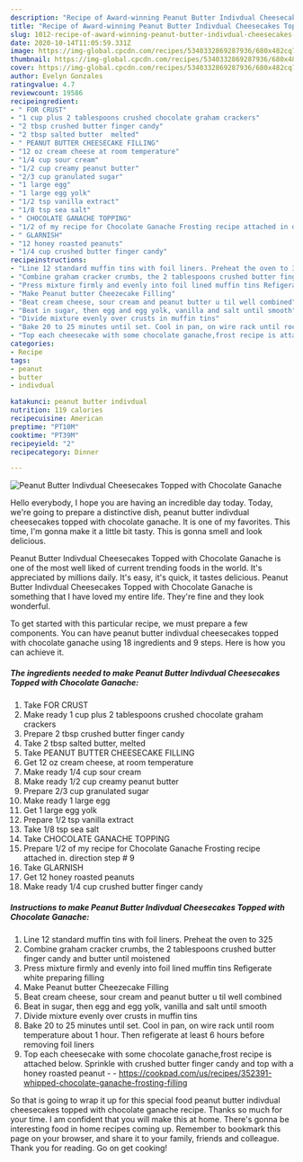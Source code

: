```yaml
---
description: "Recipe of Award-winning Peanut Butter Indivdual Cheesecakes Topped with Chocolate Ganache"
title: "Recipe of Award-winning Peanut Butter Indivdual Cheesecakes Topped with Chocolate Ganache"
slug: 1012-recipe-of-award-winning-peanut-butter-indivdual-cheesecakes-topped-with-chocolate-ganache
date: 2020-10-14T11:05:59.331Z
image: https://img-global.cpcdn.com/recipes/5340332869287936/680x482cq70/peanut-butter-indivdual-cheesecakes-topped-with-chocolate-ganache-recipe-main-photo.jpg
thumbnail: https://img-global.cpcdn.com/recipes/5340332869287936/680x482cq70/peanut-butter-indivdual-cheesecakes-topped-with-chocolate-ganache-recipe-main-photo.jpg
cover: https://img-global.cpcdn.com/recipes/5340332869287936/680x482cq70/peanut-butter-indivdual-cheesecakes-topped-with-chocolate-ganache-recipe-main-photo.jpg
author: Evelyn Gonzales
ratingvalue: 4.7
reviewcount: 19586
recipeingredient:
- " FOR CRUST"
- "1 cup plus 2 tablespoons crushed chocolate graham crackers"
- "2 tbsp crushed butter finger candy"
- "2 tbsp salted butter  melted"
- " PEANUT BUTTER CHEESECAKE FILLING"
- "12 oz cream cheese at room temperature"
- "1/4 cup sour cream"
- "1/2 cup creamy peanut butter"
- "2/3 cup granulated sugar"
- "1 large egg"
- "1 large egg yolk"
- "1/2 tsp vanilla extract"
- "1/8 tsp sea salt"
- " CHOCOLATE GANACHE TOPPING"
- "1/2 of my recipe for Chocolate Ganache Frosting recipe attached in direction step  9"
- " GLARNISH"
- "12 honey roasted peanuts"
- "1/4 cup crushed butter finger candy"
recipeinstructions:
- "Line 12 standard muffin tins with foil liners. Preheat the oven to 325"
- "Combine graham cracker crumbs, the 2 tablespoons crushed butter finger candy and butter until moistened"
- "Press mixture firmly and evenly into foil lined muffin tins Refigerate white preparing filling"
- "Make Peanut butter Cheezecake Filling"
- "Beat cream cheese, sour cream and peanut butter u til well combined"
- "Beat in sugar, then egg and egg yolk, vanilla and salt until smooth"
- "Divide mixture evenly over crusts in muffin tins"
- "Bake 20 to 25 minutes until set. Cool in pan, on wire rack until room temperature about 1 hour. Then refigerate at least 6 hours before removing foil liners"
- "Top each cheesecake with some chocolate ganache,frost recipe is attached below. Sprinkle with crushed butter finger candy and top with a honey roasted peanut  https://cookpad.com/us/recipes/352391-whipped-chocolate-ganache-frosting-filling"
categories:
- Recipe
tags:
- peanut
- butter
- indivdual

katakunci: peanut butter indivdual 
nutrition: 119 calories
recipecuisine: American
preptime: "PT10M"
cooktime: "PT39M"
recipeyield: "2"
recipecategory: Dinner

---
```



![Peanut Butter Indivdual Cheesecakes Topped with Chocolate Ganache](https://img-global.cpcdn.com/recipes/5340332869287936/680x482cq70/peanut-butter-indivdual-cheesecakes-topped-with-chocolate-ganache-recipe-main-photo.jpg)

Hello everybody, I hope you are having an incredible day today. Today, we're going to prepare a distinctive dish, peanut butter indivdual cheesecakes topped with chocolate ganache. It is one of my favorites. This time, I'm gonna make it a little bit tasty. This is gonna smell and look delicious.



Peanut Butter Indivdual Cheesecakes Topped with Chocolate Ganache is one of the most well liked of current trending foods in the world. It's appreciated by millions daily. It's easy, it's quick, it tastes delicious. Peanut Butter Indivdual Cheesecakes Topped with Chocolate Ganache is something that I have loved my entire life. They're fine and they look wonderful.


To get started with this particular recipe, we must prepare a few components. You can have peanut butter indivdual cheesecakes topped with chocolate ganache using 18 ingredients and 9 steps. Here is how you can achieve it.

<!--inarticleads1-->

##### The ingredients needed to make Peanut Butter Indivdual Cheesecakes Topped with Chocolate Ganache:

1. Take  FOR CRUST
1. Make ready 1 cup plus 2 tablespoons crushed chocolate graham crackers
1. Prepare 2 tbsp crushed butter finger candy
1. Take 2 tbsp salted butter,  melted
1. Take  PEANUT BUTTER CHEESECAKE FILLING
1. Get 12 oz cream cheese, at room temperature
1. Make ready 1/4 cup sour cream
1. Make ready 1/2 cup creamy peanut butter
1. Prepare 2/3 cup granulated sugar
1. Make ready 1 large egg
1. Get 1 large egg yolk
1. Prepare 1/2 tsp vanilla extract
1. Take 1/8 tsp sea salt
1. Take  CHOCOLATE GANACHE TOPPING
1. Prepare 1/2 of my recipe for Chocolate Ganache Frosting recipe attached in. direction step # 9
1. Take  GLARNISH
1. Get 12 honey roasted peanuts
1. Make ready 1/4 cup crushed butter finger candy




<!--inarticleads2-->

##### Instructions to make Peanut Butter Indivdual Cheesecakes Topped with Chocolate Ganache:

1. Line 12 standard muffin tins with foil liners. Preheat the oven to 325
1. Combine graham cracker crumbs, the 2 tablespoons crushed butter finger candy and butter until moistened
1. Press mixture firmly and evenly into foil lined muffin tins Refigerate white preparing filling
1. Make Peanut butter Cheezecake Filling
1. Beat cream cheese, sour cream and peanut butter u til well combined
1. Beat in sugar, then egg and egg yolk, vanilla and salt until smooth
1. Divide mixture evenly over crusts in muffin tins
1. Bake 20 to 25 minutes until set. Cool in pan, on wire rack until room temperature about 1 hour. Then refigerate at least 6 hours before removing foil liners
1. Top each cheesecake with some chocolate ganache,frost recipe is attached below. Sprinkle with crushed butter finger candy and top with a honey roasted peanut -  - https://cookpad.com/us/recipes/352391-whipped-chocolate-ganache-frosting-filling




So that is going to wrap it up for this special food peanut butter indivdual cheesecakes topped with chocolate ganache recipe. Thanks so much for your time. I am confident that you will make this at home. There's gonna be interesting food in home recipes coming up. Remember to bookmark this page on your browser, and share it to your family, friends and colleague. Thank you for reading. Go on get cooking!
